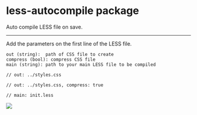 # less-autocompile package

Auto compile LESS file on save.

---

Add the parameters on the first line of the LESS file.

```
out (string):  path of CSS file to create
compress (bool): compress CSS file
main (string): path to your main LESS file to be compiled
```

```
// out: ../styles.css
```

```
// out: ../styles.css, compress: true
```

```
// main: init.less
```

![](http://uppix.net/2pENDo.gif)
